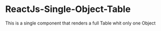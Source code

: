 # ReactJs-Single-Object-Table
This is a single component that renders a full Table whit only one Object
